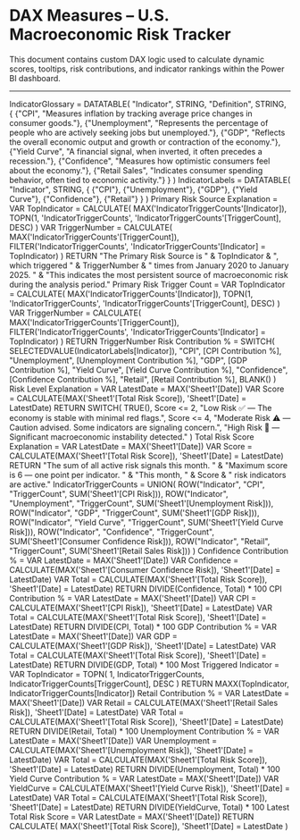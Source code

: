 # DAX Measures – U.S. Macroeconomic Risk Tracker

This document contains custom DAX logic used to calculate dynamic scores, tooltips, risk contributions, and indicator rankings within the Power BI dashboard.

---

IndicatorGlossary = 
DATATABLE(
    "Indicator", STRING,
    "Definition", STRING,
    {
        {"CPI", "Measures inflation by tracking average price changes in consumer goods."},
        {"Unemployment", "Represents the percentage of people who are actively seeking jobs but unemployed."},
        {"GDP", "Reflects the overall economic output and growth or contraction of the economy."},
        {"Yield Curve", "A financial signal, when inverted, it often precedes a recession."},
        {"Confidence", "Measures how optimistic consumers feel about the economy."},
        {"Retail Sales", "Indicates consumer spending behavior, often tied to economic activity."}
    }
)
IndicatorLabels = 
DATATABLE(
    "Indicator", STRING,
    {
        {"CPI"},
        {"Unemployment"},
        {"GDP"},
        {"Yield Curve"},
        {"Confidence"},
        {"Retail"}
    }
)
Primary Risk Source Explanation = 
VAR TopIndicator =
    CALCULATE(
        MAX('IndicatorTriggerCounts'[Indicator]),
        TOPN(1, 'IndicatorTriggerCounts', 'IndicatorTriggerCounts'[TriggerCount], DESC)
    )
VAR TriggerNumber = 
    CALCULATE(
        MAX('IndicatorTriggerCounts'[TriggerCount]),
        FILTER('IndicatorTriggerCounts', 'IndicatorTriggerCounts'[Indicator] = TopIndicator)
    )
RETURN
    "The Primary Risk Source is " & TopIndicator & 
    ", which triggered " & TriggerNumber & " times from January 2020 to January 2025. " &
    "This indicates the most persistent source of macroeconomic risk during the analysis period."
Primary Risk Trigger Count = 
VAR TopIndicator =
    CALCULATE(
        MAX('IndicatorTriggerCounts'[Indicator]),
        TOPN(1, 'IndicatorTriggerCounts', 'IndicatorTriggerCounts'[TriggerCount], DESC)
    )
VAR TriggerNumber = 
    CALCULATE(
        MAX('IndicatorTriggerCounts'[TriggerCount]),
        FILTER('IndicatorTriggerCounts', 'IndicatorTriggerCounts'[Indicator] = TopIndicator)
    )
RETURN
    TriggerNumber
Risk Contribution % = 
SWITCH(
    SELECTEDVALUE(IndicatorLabels[Indicator]),
    "CPI", [CPI Contribution %],
    "Unemployment", [Unemployment Contribution %],
    "GDP", [GDP Contribution %],
    "Yield Curve", [Yield Curve Contribution %],
    "Confidence", [Confidence Contribution %],
    "Retail", [Retail Contribution %],
    BLANK()
)
Risk Level Explanation = 
VAR LatestDate = MAX('Sheet1'[Date])
VAR Score = CALCULATE(MAX('Sheet1'[Total Risk Score]), 'Sheet1'[Date] = LatestDate)
RETURN
    SWITCH(
        TRUE(),
        Score <= 2, "Low Risk ✅ — The economy is stable with minimal red flags.",
        Score <= 4, "Moderate Risk ⚠️ — Caution advised. Some indicators are signaling concern.",
        "High Risk 🚨 — Significant macroeconomic instability detected."
    )
Total Risk Score Explanation = 
VAR LatestDate = MAX('Sheet1'[Date])
VAR Score = CALCULATE(MAX('Sheet1'[Total Risk Score]), 'Sheet1'[Date] = LatestDate)
RETURN
    "The sum of all active risk signals this month. " &
    "Maximum score is 6 — one point per indicator. " &
    "This month, " & Score & " risk indicators are active."
IndicatorTriggerCounts = 
UNION(
    ROW("Indicator", "CPI", "TriggerCount", SUM('Sheet1'[CPI Risk])),
    ROW("Indicator", "Unemployment", "TriggerCount", SUM('Sheet1'[Unemployment Risk])),
    ROW("Indicator", "GDP", "TriggerCount", SUM('Sheet1'[GDP Risk])),
    ROW("Indicator", "Yield Curve", "TriggerCount", SUM('Sheet1'[Yield Curve Risk])),
    ROW("Indicator", "Confidence", "TriggerCount", SUM('Sheet1'[Consumer Confidence Risk])),
    ROW("Indicator", "Retail", "TriggerCount", SUM('Sheet1'[Retail Sales Risk]))
)
Confidence Contribution % = 
VAR LatestDate = MAX('Sheet1'[Date])
VAR Confidence = CALCULATE(MAX('Sheet1'[Consumer Confidence Risk]), 'Sheet1'[Date] = LatestDate)
VAR Total = CALCULATE(MAX('Sheet1'[Total Risk Score]), 'Sheet1'[Date] = LatestDate)
RETURN
    DIVIDE(Confidence, Total) * 100
CPI Contribution % = 
VAR LatestDate = MAX('Sheet1'[Date])
VAR CPI = CALCULATE(MAX('Sheet1'[CPI Risk]), 'Sheet1'[Date] = LatestDate)
VAR Total = CALCULATE(MAX('Sheet1'[Total Risk Score]), 'Sheet1'[Date] = LatestDate)
RETURN
    DIVIDE(CPI, Total) * 100
GDP Contribution % = 
VAR LatestDate = MAX('Sheet1'[Date])
VAR GDP = CALCULATE(MAX('Sheet1'[GDP Risk]), 'Sheet1'[Date] = LatestDate)
VAR Total = CALCULATE(MAX('Sheet1'[Total Risk Score]), 'Sheet1'[Date] = LatestDate)
RETURN
    DIVIDE(GDP, Total) * 100
Most Triggered Indicator = 
VAR TopIndicator =
    TOPN(
        1,
        IndicatorTriggerCounts,
        IndicatorTriggerCounts[TriggerCount],
        DESC
    )
RETURN
    MAXX(TopIndicator, IndicatorTriggerCounts[Indicator])
Retail Contribution % = 
VAR LatestDate = MAX('Sheet1'[Date])
VAR Retail = CALCULATE(MAX('Sheet1'[Retail Sales Risk]), 'Sheet1'[Date] = LatestDate)
VAR Total = CALCULATE(MAX('Sheet1'[Total Risk Score]), 'Sheet1'[Date] = LatestDate)
RETURN
    DIVIDE(Retail, Total) * 100
Unemployment Contribution % = 
VAR LatestDate = MAX('Sheet1'[Date])
VAR Unemployment = CALCULATE(MAX('Sheet1'[Unemployment Risk]), 'Sheet1'[Date] = LatestDate)
VAR Total = CALCULATE(MAX('Sheet1'[Total Risk Score]), 'Sheet1'[Date] = LatestDate)
RETURN
    DIVIDE(Unemployment, Total) * 100
Yield Curve Contribution % = 
VAR LatestDate = MAX('Sheet1'[Date])
VAR YieldCurve = CALCULATE(MAX('Sheet1'[Yield Curve Risk]), 'Sheet1'[Date] = LatestDate)
VAR Total = CALCULATE(MAX('Sheet1'[Total Risk Score]), 'Sheet1'[Date] = LatestDate)
RETURN
    DIVIDE(YieldCurve, Total) * 100
Latest Total Risk Score = 
VAR LatestDate = MAX('Sheet1'[Date])
RETURN
    CALCULATE(
        MAX('Sheet1'[Total Risk Score]),
        'Sheet1'[Date] = LatestDate
    )
